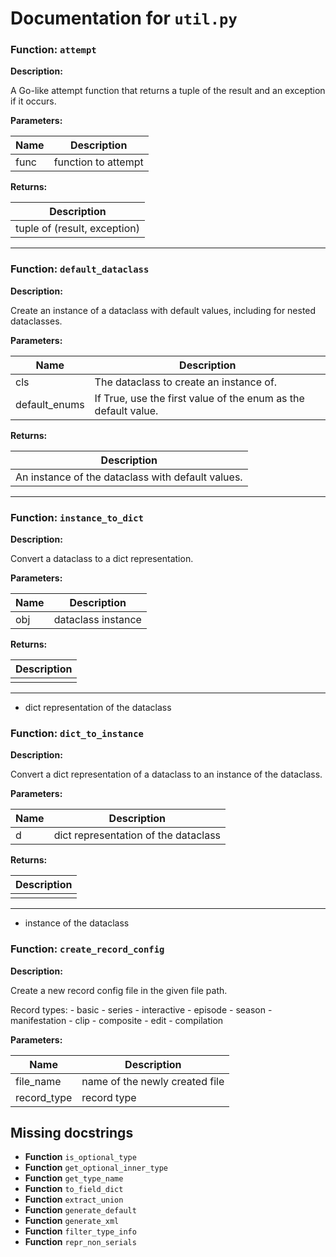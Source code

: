 # Documentation for `util.py`

### Function: `attempt`


**Description:**

A Go-like attempt function that returns a tuple of the result and an exception if it occurs.


**Parameters:**

|Name|Description|
|----|-----------|
| func | function to attempt |

**Returns:**

|Description|
|-----------|
| tuple of (result, exception) |


---
### Function: `default_dataclass`


**Description:**

Create an instance of a dataclass with default values, including for nested dataclasses.


**Parameters:**

|Name|Description|
|----|-----------|
| cls | The dataclass to create an instance of. |
| default_enums | If True, use the first value of the enum as the default value. |

**Returns:**

|Description|
|-----------|
| An instance of the dataclass with default values. |


---
### Function: `instance_to_dict`


**Description:**

Convert a dataclass to a dict representation.


**Parameters:**

|Name|Description|
|----|-----------|
| obj | dataclass instance |

**Returns:**

|Description|
|-----------|
|  |

---
- dict representation of the dataclass

### Function: `dict_to_instance`


**Description:**

Convert a dict representation of a dataclass to an instance of the dataclass.


**Parameters:**

|Name|Description|
|----|-----------|
| d | dict representation of the dataclass |

**Returns:**

|Description|
|-----------|
|  |

---
- instance of the dataclass

### Function: `create_record_config`


**Description:**

Create a new record config file in the given file path.

Record types:
    - basic
    - series
    - interactive
    - episode
    - season
    - manifestation
    - clip
    - composite
    - edit
    - compilation


**Parameters:**

|Name|Description|
|----|-----------|
| file_name | name of the newly created file |
| record_type | record type |


## Missing docstrings

- **Function** `is_optional_type`
- **Function** `get_optional_inner_type`
- **Function** `get_type_name`
- **Function** `to_field_dict`
- **Function** `extract_union`
- **Function** `generate_default`
- **Function** `generate_xml`
- **Function** `filter_type_info`
- **Function** `repr_non_serials`
